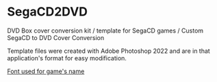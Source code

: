 # SegaCD2DVD
DVD Box cover conversion kit / template for SegaCD games / Custom SegaCD to DVD Cover Conversion 

Template files were created with Adobe Photoshop 2022 and are in that application's format for easy modification.

[Font used for game's name](https://www.dafont.com/es/bignoodletitling.font) 
